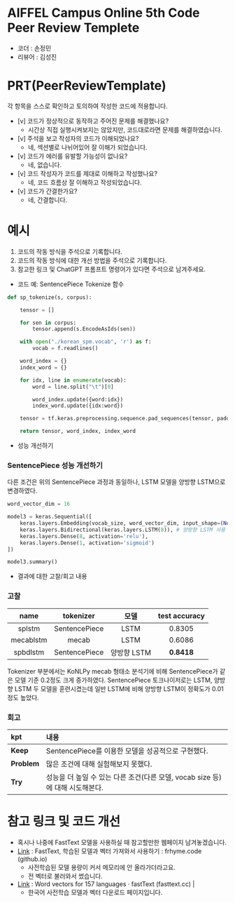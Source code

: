 # AIFFEL Campus Online 5th Code Peer Review Templete
- 코더 : 손정민
- 리뷰어 : 김성진


# PRT(PeerReviewTemplate) 
각 항목을 스스로 확인하고 토의하여 작성한 코드에 적용합니다.

- [v] 코드가 정상적으로 동작하고 주어진 문제를 해결했나요?
  - 시간상 직접 실행시켜보지는 않았지만, 코드대로라면 문제를 해결하였습니다.
- [v] 주석을 보고 작성자의 코드가 이해되었나요?
  - 네, 섹션별로 나뉘어있어 잘 이해가 되었습니다. 
- [v] 코드가 에러를 유발할 가능성이 없나요?
  - 네, 없습니다.
- [v] 코드 작성자가 코드를 제대로 이해하고 작성했나요?
  - 네, 코드 흐름상 잘 이해하고 작성되었습니다.
- [v] 코드가 간결한가요?
  - 네, 간결합니다.

# 예시
1. 코드의 작동 방식을 주석으로 기록합니다.
2. 코드의 작동 방식에 대한 개선 방법을 주석으로 기록합니다.
3. 참고한 링크 및 ChatGPT 프롬프트 명령어가 있다면 주석으로 남겨주세요.


- 코드 예: SentencePiece Tokenize 함수
```python
def sp_tokenize(s, corpus): 

    tensor = []

    for sen in corpus:
        tensor.append(s.EncodeAsIds(sen))

    with open("./korean_spm.vocab", 'r') as f:
        vocab = f.readlines()

    word_index = {}
    index_word = {}

    for idx, line in enumerate(vocab):
        word = line.split("\t")[0]

        word_index.update({word:idx})
        index_word.update({idx:word})

    tensor = tf.keras.preprocessing.sequence.pad_sequences(tensor, padding='post')

    return tensor, word_index, index_word
```

- 성능 개선하기

### SentencePiece 성능 개선하기
다른 조건은 위의 SentencePiece 과정과 동일하나, LSTM 모델을 양방향 LSTM으로 변경하였다.

```python
word_vector_dim = 16

model3 = keras.Sequential([
    keras.layers.Embedding(vocab_size, word_vector_dim, input_shape=(None,)),
    keras.layers.Bidirectional(keras.layers.LSTM(8)), # 양방향 LSTM 사용
    keras.layers.Dense(8, activation='relu'),
    keras.layers.Dense(1, activation='sigmoid')
])

model3.summary()
```

- 결과에 대한 고찰/회고 내용

### 고찰
|name|tokenizer|모델|test accuracy|
|:---:|:---:|:---:|:---:|
|splstm|SentencePiece|LSTM|0.8305|
|mecablstm|mecab|LSTM|0.6086|
|spbdlstm|SentencePiece|양방향 LSTM|**0.8418**|  

Tokenizer 부분에서는 KoNLPy mecab 형태소 분석기에 비해 SentencePiece가 같은 모델 기준 0.2정도 크게 증가하였다. SentencePiece 토크나이저로는 LSTM, 양방향 LSTM 두 모델을 훈련시켰는데 일반 LSTM에 비해 양방향 LSTM이 정확도가 0.01정도 높았다.  

### 회고
|kpt|내용|
|:---|:---|
|**Keep**|SentencePiece를 이용한 모델을 성공적으로 구현했다.|
|**Problem**|많은 조건에 대해 실험해보지 못했다.|
|**Try**|성능을 더 높일 수 있는 다른 조건(다른 모델, vocab size 등)에 대해 시도해본다.|


# 참고 링크 및 코드 개선

- 혹시나 나중에 FastText 모델을 사용하실 때 참고할만한 웹페이지 남겨놓겠습니다.
- [Link](https://frhyme.github.io/nlp/fasttext_pretrained_wiki/) : FastText, 학습된 모델과 벡터 가져와서 사용하기 : frhyme.code (github.io)
    - 사전학습된 모델 용량이 커서 메모리에 안 올라가더라고요.
    - 전 벡터로 불러와서 썼습니다.
- [Link](https://fasttext.cc/docs/en/crawl-vectors.html) : Word vectors for 157 languages · fastText (fasttext.cc) |
    - 한국어 사전학습 모델과 벡터 다운로드 페이지입니다.